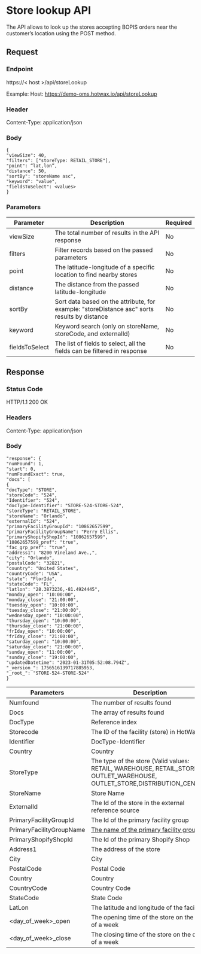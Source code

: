 # Store lookup API

The API allows to look up the stores accepting BOPIS orders near the customer’s location using the POST method.

## Request


### Endpoint
https://< host >/api/storeLookup 

Example: Host: https://demo-oms.hotwax.io/api/storeLookup

### Header
Content-Type: application/json

### Body 
```
{
"viewSize": 40,
"filters": ["storeType: RETAIL_STORE"],
"point": “lat,lon”,
"distance": 50,
"sortBy": "storeName asc",
"keyword": "value",
"fieldsToSelect": <values>
}
```

### Parameters

| Parameter | Description | Required |
|-----------|-------------|----------|
| viewSize  | The total number of results in the API response | No |
| filters   | Filter records based on the passed parameters | No |
| point     | The latitude-longitude of a specific location to find nearby stores | No |
| distance  | The distance from the passed latitude-longitude | No |
| sortBy    | Sort data based on the attribute, for example: "storeDistance asc" sorts results by distance | No |
| keyword   | Keyword search (only on storeName, storeCode, and externalId) | No |
| fieldsToSelect | The list of fields to select, all the fields can be filtered in response | No |

## Response

### Status Code
HTTP/1.1 200 OK

### Headers
Content-Type: application/json

### Body

```
"response": {
"numFound": 1,
"start": 0,
"numFoundExact": true,
"docs": [
{
"docType": "STORE",
"storeCode": "524",
"Identifier": "524",
"docType-Identifier": "STORE-524-STORE-524",
"storeType": "RETAIL_STORE",
"storeName": "Orlando",
"externalId": "524",
"primaryFacilityGroupId": "10862657599",
"primaryFacilityGroupName": "Perry Ellis",
"primaryShopifyShopId": "10862657599",
"10862657599_pref": "true",
"fac_grp_pref": "true",
"address1": "8200 Vineland Ave.,",
"city": "Orlando",
"postalCode": "32821",
"country": "United States",
"countryCode": "USA",
"state": "FlorIda",
"stateCode": "FL",
"latlon": "28.3873236,-81.4924445",
"monday_open": "10:00:00",
"monday_close": "21:00:00",
"tuesday_open": "10:00:00",
"tuesday_close": "21:00:00",
"wednesday_open": "10:00:00",
"thursday_open": "10:00:00",
"thursday_close": "21:00:00",
"frIday_open": "10:00:00",
"frIday_close": "21:00:00",
"saturday_open": "10:00:00",
"saturday_close": "21:00:00",
"sunday_open": "11:00:00",
"sunday_close": "19:00:00",
"updatedDatetime": "2023-01-31T05:52:08.794Z",
"_version_": 1756516139717885953,
"_root_": "STORE-524-STORE-524"
}
```

| Parameters | Description |
| --- | --- |
| Numfound | The number of results found |
| Docs | The array of results found |
| DocType | Reference index |
| Storecode | The ID of the facility (store) in HotWax |
| Identifier | DocType-Identifier |
| Country | Country |
| StoreType | The type of the store (Valid values: RETAIL, WAREHOUSE, RETAIL_STORE, OUTLET_WAREHOUSE, OUTLET_STORE,DISTRIBUTION_CENTER) |
| StoreName | Store Name |
| ExternalId | The Id of the store in the external reference source |
| PrimaryFacilityGroupId | The Id of the primary facility group |
| PrimaryFacilityGroupName |[The name of the primary facility group](https://github.com/hotwax/press-release-faq/blob/main/bopis/customer-experience/primary-facility-group.md) |
| PrimaryShopifyShopId | The Id of the primary Shopify Shop |
| Address1 | The address of the store |
| City | City |
| PostalCode | Postal Code |
| Country | Country |
| CountryCode | Country Code |
| StateCode | State Code |
| LatLon | The latitude and longitude of the facility |
| <day_of_week>_open | The opening time of the store on the day of a week |
| <day_of_week>_close | The closing time of the store on the day of a week |

